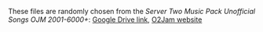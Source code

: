 These files are randomly chosen from the _Server Two Music Pack Unofficial Songs OJM 2001-6000+_: [Google Drive link](https://drive.google.com/file/d/1r5Be6-WLte8w2AbUgvnDwASEtHYvN7bJ/view), [O2Jam website](http://o2jam.intgamerz.net/index.php?p=songpack)
